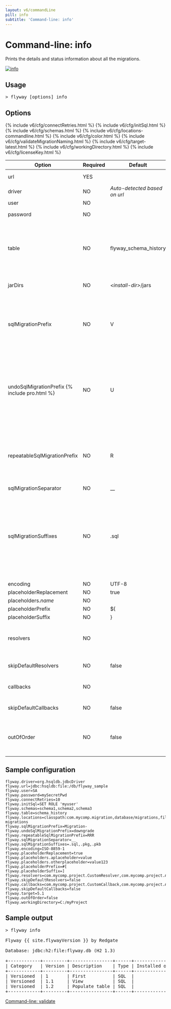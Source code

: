 ```yaml
---
layout: v6/commandLine
pill: info
subtitle: 'Command-line: info'
---
```

# Command-line: info

Prints the details and status information about all the migrations.

<a href="/v6/documentation/command/info"><img src="/assets/balsamiq/command-info.png" alt="info"></a>

## Usage

<pre class="console"><span>&gt;</span> flyway [options] info</pre>

## Options

<table class="table table-bordered table-hover">
    <thead>
    <tr>
        <th>Option</th>
        <th>Required</th>
        <th>Default</th>
        <th>Description</th>
    </tr>
    </thead>
    <tbody>
    <tr>
        <td>url</td>
        <td>YES</td>
        <td></td>
        <td>The jdbc url to use to connect to the database</td>
    </tr>
    <tr>
        <td>driver</td>
        <td>NO</td>
        <td><i>Auto-detected based on url</i></td>
        <td>The fully qualified classname of the jdbc driver to use
            to connect to the database
        </td>
    </tr>
    <tr>
        <td>user</td>
        <td>NO</td>
        <td></td>
        <td>The user to use to connect to the database</td>
    </tr>
    <tr>
        <td>password</td>
        <td>NO</td>
        <td></td>
        <td>The password to use to connect to the database</td>
    </tr>
    {% include v6/cfg/connectRetries.html %}
    {% include v6/cfg/initSql.html %}
    {% include v6/cfg/schemas.html %}
    <tr>
        <td>table</td>
        <td>NO</td>
        <td>flyway_schema_history</td>
        <td>The name of Flyway's schema history table.<br/>By
            default (single-schema mode) the schema history table is placed in the default schema for the connection
            provided by the datasource.<br/>When the <i>flyway.schemas</i> property is set (multi-schema mode),
            the schema history table is placed in the first schema of the list.
        </td>
    </tr>
    {% include v6/cfg/locations-commandline.html %}
    {% include v6/cfg/color.html %}
    <tr id="jarDirs">
        <td>jarDirs</td>
        <td>NO</td>
        <td><nobr><i>&lt;install-dir&gt;</i>/jars</nobr></td>
        <td>Comma-separated list of directories containing JDBC drivers and Java-based migrations</td>
    </tr>
    <tr>
        <td>sqlMigrationPrefix</td>
        <td>NO</td>
        <td>V</td>
        <td><p>The file name prefix for versioned SQL migrations.</p>
            Versioned SQL migrations have the following file name structure: prefixVERSIONseparatorDESCRIPTIONsuffix ,
                which using the defaults translates to V1.1__My_description.sql</td>
    </tr>
    <tr>
        <td>undoSqlMigrationPrefix {% include pro.html %}</td>
        <td>NO</td>
        <td>U</td>
        <td><p>The file name prefix for undo SQL migrations.</p>
            <p>Undo SQL migrations are responsible for undoing the effects of the versioned migration with the same version.</p>
            They have the following file name structure: prefixVERSIONseparatorDESCRIPTIONsuffix ,
            which using the defaults translates to U1.1__My_description.sql</td>
    </tr>
    <tr>
        <td>repeatableSqlMigrationPrefix</td>
        <td>NO</td>
        <td>R</td>
        <td><p>The file name prefix for repeatable SQL migrations.</p>
            Repeatable SQL migrations have the following file name structure: prefixSeparatorDESCRIPTIONsuffix ,
            which using the defaults translates to R__My_description.sql</td>
    </tr>
    <tr>
        <td>sqlMigrationSeparator</td>
        <td>NO</td>
        <td>__</td>
        <td>The file name separator for Sql migrations</td>
    </tr>
    <tr>
        <td>sqlMigrationSuffixes</td>
        <td>NO</td>
        <td>.sql</td>
        <td><p>Comma-separated list of file name suffixes for SQL migrations.</p>
            <p>SQL migrations have the following file name structure: prefixVERSIONseparatorDESCRIPTIONsuffix ,
                which using the defaults translates to V1_1__My_description.sql</p>
            Multiple suffixes (like .sql,.pkg,.pkb) can be specified for easier compatibility with other tools such as
                editors with specific file associations.</td>
    </tr>
    {% include v6/cfg/validateMigrationNaming.html %}
    <tr>
        <td>encoding</td>
        <td>NO</td>
        <td>UTF-8</td>
        <td>The encoding of Sql migrations</td>
    </tr>
    <tr>
        <td>placeholderReplacement</td>
        <td>NO</td>
        <td>true</td>
        <td>Whether placeholders should be replaced</td>
    </tr>
    <tr>
        <td>placeholders.<i>name</i></td>
        <td>NO</td>
        <td></td>
        <td>Placeholders to replace in Sql migrations</td>
    </tr>
    <tr>
        <td>placeholderPrefix</td>
        <td>NO</td>
        <td>${</td>
        <td>The prefix of every placeholder</td>
    </tr>
    <tr>
        <td>placeholderSuffix</td>
        <td>NO</td>
        <td>}
        </td>
        <td>The suffix of every placeholder</td>
    </tr>
    <tr>
        <td>resolvers</td>
        <td>NO</td>
        <td></td>
        <td>Comma-separated list of fully qualified class names of custom
            <a href="/v6/documentation/api/javadoc/org/flywaydb/core/api/resolver/MigrationResolver">MigrationResolver</a>
            implementations to be used in addition to the built-in ones for resolving Migrations to apply.</td>
    </tr>
    <tr>
        <td>skipDefaultResolvers</td>
        <td>NO</td>
        <td>false</td>
        <td>Whether default built-in resolvers (sql, jdbc and spring-jdbc) should be skipped. If true, only custom resolvers are used.</td>
    </tr>
    <tr>
        <td>callbacks</td>
        <td>NO</td>
        <td></td>
        <td>Comma-separated list of fully qualified class names of
            <a href="/v6/documentation/api/javadoc/org/flywaydb/core/api/callback/Callback">Callback</a>
            implementations to use to hook into the Flyway lifecycle.</td>
    </tr>
    <tr>
        <td>skipDefaultCallbacks</td>
        <td>NO</td>
        <td>false</td>
        <td>Whether default built-in callbacks (sql) should be skipped. If true, only custom callbacks are used.</td>
    </tr>
    {% include v6/cfg/target-latest.html %}
    <tr>
        <td>outOfOrder</td>
        <td>NO</td>
        <td>false</td>
        <td>Allows migrations to be run "out of order".
            <p>If you already have versions 1 and 3 applied, and now a version 2 is found,
                it will be applied too instead of being ignored.</p>
        </td>
    </tr>
    {% include v6/cfg/workingDirectory.html %}
    {% include v6/cfg/licenseKey.html %}
    </tbody>
</table>

## Sample configuration

```properties
flyway.driver=org.hsqldb.jdbcDriver
flyway.url=jdbc:hsqldb:file:/db/flyway_sample
flyway.user=SA
flyway.password=mySecretPwd
flyway.connectRetries=10
flyway.initSql=SET ROLE 'myuser'
flyway.schemas=schema1,schema2,schema3
flyway.table=schema_history
flyway.locations=classpath:com.mycomp.migration,database/migrations,filesystem:/sql-migrations
flyway.sqlMigrationPrefix=Migration-
flyway.undoSqlMigrationPrefix=downgrade
flyway.repeatableSqlMigrationPrefix=RRR
flyway.sqlMigrationSeparator=__
flyway.sqlMigrationSuffixes=.sql,.pkg,.pkb
flyway.encoding=ISO-8859-1
flyway.placeholderReplacement=true
flyway.placeholders.aplaceholder=value
flyway.placeholders.otherplaceholder=value123
flyway.placeholderPrefix=#[
flyway.placeholderSuffix=]
flyway.resolvers=com.mycomp.project.CustomResolver,com.mycomp.project.AnotherResolver
flyway.skipDefaultResolvers=false
flyway.callbacks=com.mycomp.project.CustomCallback,com.mycomp.project.AnotherCallback
flyway.skipDefaultCallbacks=false
flyway.target=5.1
flyway.outOfOrder=false
flyway.workingDirectory=C:/myProject
```

## Sample output

<pre class="console">&gt; flyway info

Flyway {{ site.flywayVersion }} by Redgate

Database: jdbc:h2:file:flyway.db (H2 1.3)

+------------+---------+----------------+------+---------------------+---------+----------+
| Category   | Version | Description    | Type | Installed on        | State   | Undoable |
+------------+---------+----------------+------+---------------------+---------+----------+
| Versioned  | 1       | First          | SQL  |                     | Pending | Yes      |
| Versioned  | 1.1     | View           | SQL  |                     | Pending | Yes      |
| Versioned  | 1.2     | Populate table | SQL  |                     | Pending | No       |
+------------+---------+----------------+------+---------------------+---------+----------+</pre>

<p class="next-steps">
    <a class="btn btn-primary" href="/v6/documentation/commandline/validate">Command-line: validate <i class="fa fa-arrow-right"></i></a>
</p>